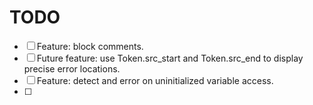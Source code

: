 # TODO

- [ ] Feature: block comments.
- [ ] Future feature: use Token.src_start and Token.src_end to display precise error locations.
- [ ] Feature: detect and error on uninitialized variable access.
- [ ]


